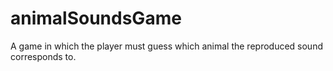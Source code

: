 # animalSoundsGame
A game in which the player must guess which animal the reproduced sound corresponds to.
